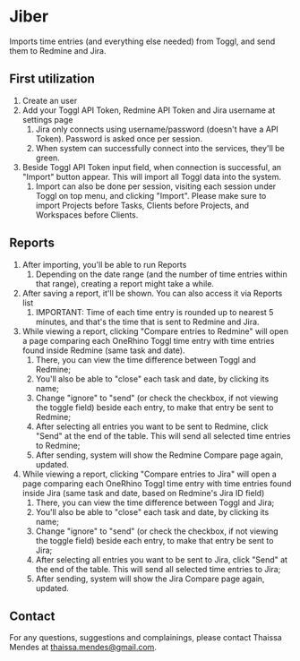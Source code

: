 # Jiber

Imports time entries (and everything else needed) from Toggl, and send them to Redmine and Jira.

## First utilization

1. Create an user
2. Add your Toggl API Token, Redmine API Token and Jira username at settings page
	1. Jira only connects using username/password (doesn't have a API Token). Password is asked once per session.
	2. When system can successfully connect into the services, they'll be green.
3. Beside Toggl API Token input field, when connection is successful, an "Import" button appear. This will import all Toggl data into the system.
	1. Import can also be done per session, visiting each session under Toggl on top menu, and clicking "Import". Please make sure to import Projects before Tasks, Clients before Projects, and Workspaces before Clients.

## Reports

1. After importing, you'll be able to run Reports
	1. Depending on the date range (and the number of time entries within that range), creating a report might take a while.
2. After saving a report, it'll be shown. You can also access it via Reports list
	1. IMPORTANT: Time of each time entry is rounded up to nearest 5 minutes, and that's the time that is sent to Redmine and Jira.
3. While viewing a report, clicking "Compare entries to Redmine" will open a page comparing each OneRhino Toggl time entry with time entries found inside Redmine (same task and date).
	1. There, you can view the time difference between Toggl and Redmine;
	2. You'll also be able to "close" each task and date, by clicking its name;
	3. Change "ignore" to "send" (or check the checkbox, if not viewing the toggle field) beside each entry, to make that entry be sent to Redmine;
	4. After selecting all entries you want to be sent to Redmine, click "Send" at the end of the table. This will send all selected time entries to Redmine;
	5. After sending, system will show the Redmine Compare page again, updated.
4. While viewing a report, clicking "Compare entries to Jira" will open a page comparing each OneRhino Toggl time entry with time entries found inside Jira (same task and date, based on Redmine's Jira ID field)
	1. There, you can view the time difference between Toggl and Jira;
	2. You'll also be able to "close" each task and date, by clicking its name;
	3. Change "ignore" to "send" (or check the checkbox, if not viewing the toggle field) beside each entry, to make that entry be sent to Jira;
	4. After selecting all entries you want to be sent to Jira, click "Send" at the end of the table. This will send all selected time entries to Jira;
	5. After sending, system will show the Jira Compare page again, updated.

## Contact

For any questions, suggestions and complainings, please contact Thaissa Mendes at <thaissa.mendes@gmail.com>.
